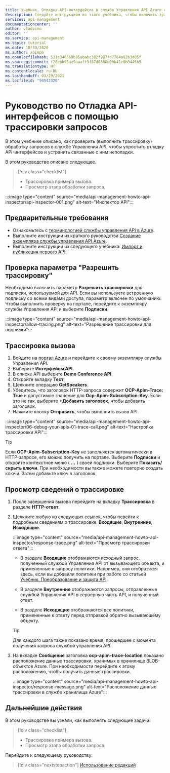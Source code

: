 ```yaml
---
title: Учебник. Отладка API-интерфейсов в службе Управления API Azure с помощью трассировки запросов
description: Следуйте инструкциям из этого учебника, чтобы включить трассировку и проверить этапы обработки запросов в службе Управления API Azure.
services: api-management
documentationcenter: ''
author: vladvino
editor: ''
ms.service: api-management
ms.topic: tutorial
ms.date: 10/30/2020
ms.author: apimpm
ms.openlocfilehash: 531e346569b85ababc382f997fd7764a92b3d05f
ms.sourcegitcommit: f28ebb95ae9aaaff3f87d8388a09b41e0b3445b5
ms.translationtype: HT
ms.contentlocale: ru-RU
ms.lasthandoff: 03/29/2021
ms.locfileid: "94542320"
---
```

# <a name="tutorial-debug-your-apis-using-request-tracing"></a>Руководство по Отладка API-интерфейсов с помощью трассировки запросов

В этом учебнике описано, как проверить (выполнить трассировку) обработку запросов в службе Управления API, чтобы упростить отладку API-интерфейсов и устранить связанные с ним неполадки. 

В этом руководстве описано следующее.

> [!div class="checklist"]
> * Трассировка примера вызова.
> * Просмотр этапа обработки запроса.

:::image type="content" source="media/api-management-howto-api-inspector/api-inspector-001.png" alt-text="Инспектор API":::

## <a name="prerequisites"></a>Предварительные требования

+ Ознакомьтесь с [терминологией службы управления API в Azure](api-management-terminology.md).
+ Выполните инструкции из краткого руководства [Создание экземпляра службы управления API Azure](get-started-create-service-instance.md).
+ Выполните инструкции из следующего учебника: [Импорт и публикация первого API](import-and-publish.md).

## <a name="verify-allow-tracing-setting"></a>Проверка параметра "Разрешить трассировку" 

Необходимо включить параметр **Разрешить трассировки** для подписки, используемой для API. Если вы используете встроенную подписку со всеми видами доступа, параметр включен по умолчанию. Чтобы выполнить проверку на портале, перейдите к экземпляру службы Управления API и выберите **Подписки**.

   :::image type="content" source="media/api-management-howto-api-inspector/allow-tracing.png" alt-text="Разрешение трассировки для подписки":::

## <a name="trace-a-call"></a>Трассировка вызова

1. Войдите на [портал Azure](https://portal.azure.com) и перейдите к своему экземпляру службы Управления API.
1. Выберите **Интерфейсы API**.
1. В списке API выберите **Demo Conference API**.
1. Откройте вкладку **Тест**.
1. Щелкните операцию **GetSpeakers**.
1. Убедитесь, что заголовок HTTP-запроса содержит **OCP-Apim-Trace: True** и допустимое значение для **Ocp-Apim-Subscription-Key**. Если это не так, выберите **+Добавить заголовок**, чтобы добавить заголовок.
1. Нажмите кнопку **Отправить**, чтобы выполнить вызов API.

  :::image type="content" source="media/api-management-howto-api-inspector/06-debug-your-apis-01-trace-call.png" alt-text="Настройка трассировки API":::

> [!TIP]
> Если **OCP-Apim-Subscription-Key** не заполняется автоматически в HTTP-запросе, его можно получить на портале. Выберите **Подписки** и откройте контекстное меню ( **...** ) своей подписки. Выберите **Показать/скрыть ключи**. При необходимости вы также можете повторно создать ключи. Затем добавьте ключ в заголовок.

## <a name="review-trace-information"></a>Просмотр сведений о трассировке

1. После завершения вызова перейдите на вкладку **Трассировка** в разделе **HTTP-ответ**.
1. Щелкните любую из следующих ссылок, чтобы перейти к подробным сведениям о трассировке. **Входящие**, **Внутренние**, **Исходящие**.

     :::image type="content" source="media/api-management-howto-api-inspector/response-trace.png" alt-text="Просмотр трассировки ответа":::

    * В разделе **Входящие** отображаются исходный запрос, полученный службой Управления API от вызывающего объекта, и примененные к запросу политики. Например, они отобразятся здесь, если вы добавили политики при работе со статьей [Учебник. Преобразование и защита API](transform-api.md).

    * В разделе **Внутренние** отображаются запросы, отправленные службой Управления API в серверную часть API, и полученный ответ.

    * В разделе **Исходящие** отображаются все политики, примененные к ответу перед отправкой обратно вызывающему объекту.

    > [!TIP]
    > Для каждого шага также показано время, прошедшее с момента получения запроса службой управления API.

1. На вкладке **Сообщение** заголовка **ocp-apim-trace-location** показано расположение данных трассировки, хранимых в хранилище BLOB-объектов Azure. При необходимости перейдите к этому расположению, чтобы получить данные трассировки.

     :::image type="content" source="media/api-management-howto-api-inspector/response-message.png" alt-text="Расположение данных трассировки в службе хранилища Azure":::
## <a name="next-steps"></a>Дальнейшие действия

В этом руководстве вы узнали, как выполнять следующие задачи:

> [!div class="checklist"]
> * Трассировка примера вызова.
> * Просмотр этапа обработки запроса.

Перейдите к следующему руководству:

> [!div class="nextstepaction"]
> [Использование редакций](api-management-get-started-revise-api.md)
